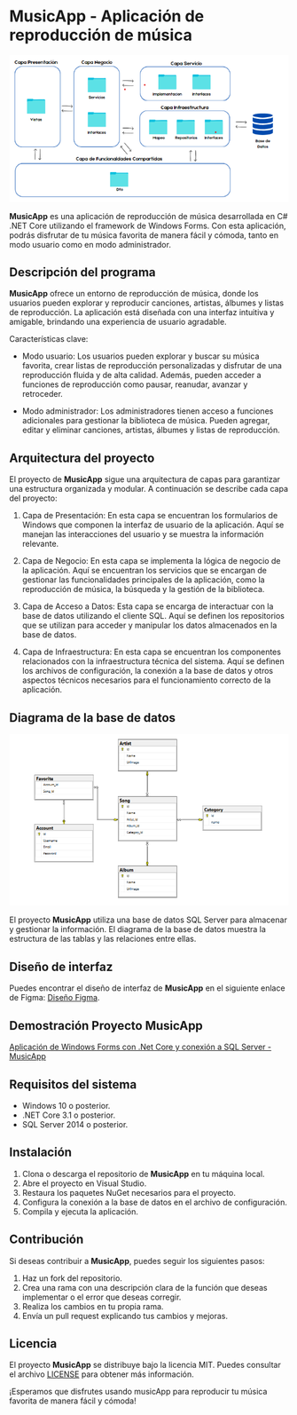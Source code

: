 # MusicApp - Aplicación de reproducción de música

![MusicApp Arquitectura](https://github.com/alelolek/MusicApp/blob/main/DiagramaDeArquitectura.png)

**MusicApp** es una aplicación de reproducción de música desarrollada en C# .NET Core utilizando el framework de Windows Forms. Con esta aplicación, podrás disfrutar de tu música favorita de manera fácil y cómoda, tanto en modo usuario como en modo administrador.

## Descripción del programa

**MusicApp** ofrece un entorno de reproducción de música, donde los usuarios pueden explorar y reproducir canciones, artistas, álbumes y listas de reproducción. La aplicación está diseñada con una interfaz intuitiva y amigable, brindando una experiencia de usuario agradable.

Características clave:

- Modo usuario: Los usuarios pueden explorar y buscar su música favorita, crear listas de reproducción personalizadas y disfrutar de una reproducción fluida y de alta calidad. Además, pueden acceder a funciones de reproducción como pausar, reanudar, avanzar y retroceder.

- Modo administrador: Los administradores tienen acceso a funciones adicionales para gestionar la biblioteca de música. Pueden agregar, editar y eliminar canciones, artistas, álbumes y listas de reproducción.

## Arquitectura del proyecto

El proyecto de **MusicApp** sigue una arquitectura de capas para garantizar una estructura organizada y modular. A continuación se describe cada capa del proyecto:

1. Capa de Presentación: En esta capa se encuentran los formularios de Windows que componen la interfaz de usuario de la aplicación. Aquí se manejan las interacciones del usuario y se muestra la información relevante.

2. Capa de Negocio: En esta capa se implementa la lógica de negocio de la aplicación. Aquí se encuentran los servicios que se encargan de gestionar las funcionalidades principales de la aplicación, como la reproducción de música, la búsqueda y la gestión de la biblioteca.

3. Capa de Acceso a Datos: Esta capa se encarga de interactuar con la base de datos utilizando el cliente SQL. Aquí se definen los repositorios que se utilizan para acceder y manipular los datos almacenados en la base de datos.

4. Capa de Infraestructura: En esta capa se encuentran los componentes relacionados con la infraestructura técnica del sistema. Aquí se definen los archivos de configuración, la conexión a la base de datos y otros aspectos técnicos necesarios para el funcionamiento correcto de la aplicación.

## Diagrama de la base de datos

![Diagrama de la base de datos](https://github.com/alelolek/MusicApp/blob/main/DiagramDB.png)

El proyecto **MusicApp** utiliza una base de datos SQL Server para almacenar y gestionar la información. El diagrama de la base de datos muestra la estructura de las tablas y las relaciones entre ellas.

## Diseño de interfaz

Puedes encontrar el diseño de interfaz de **MusicApp** en el siguiente enlace de Figma: [Diseño Figma](https://www.figma.com/file/P2DVoMPE8s7puQZaWFWfXU/MusicApp?type=design&node-id=21%3A960&mode=design&t=epGuNrnKAjKdsesh-1).

## Demostración Proyecto MusicApp

[Aplicación de Windows Forms con .Net Core y conexión a SQL Server - MusicApp](https://youtu.be/BYTVJgXpydI)

## Requisitos del sistema

- Windows 10 o posterior.
- .NET Core 3.1 o posterior.
- SQL Server 2014 o posterior.

## Instalación

1. Clona o descarga el repositorio de **MusicApp** en tu máquina local.
2. Abre el proyecto en Visual Studio.
3. Restaura los paquetes NuGet necesarios para el proyecto.
4. Configura la conexión a la base de datos en el archivo de configuración.
5. Compila y ejecuta la aplicación.

## Contribución

Si deseas contribuir a **MusicApp**, puedes seguir los siguientes pasos:

1. Haz un fork del repositorio.
2. Crea una rama con una descripción clara de la función que deseas implementar o el error que deseas corregir.
3. Realiza los cambios en tu propia rama.
4. Envía un pull request explicando tus cambios y mejoras.

## Licencia

El proyecto **MusicApp** se distribuye bajo la licencia MIT. Puedes consultar el archivo [LICENSE](https://github.com/alelolek/MusicApp/blob/main/LICENSE.txt) para obtener más información.

¡Esperamos que disfrutes usando musicApp para reproducir tu música favorita de manera fácil y cómoda!
